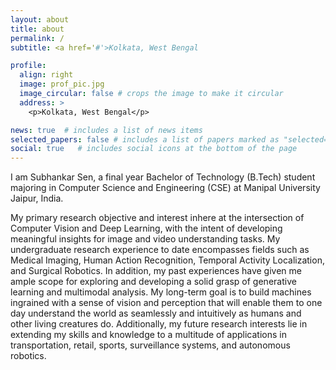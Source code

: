 ```yaml
---
layout: about
title: about
permalink: /
subtitle: <a href='#'>Kolkata, West Bengal

profile:
  align: right
  image: prof_pic.jpg
  image_circular: false # crops the image to make it circular
  address: >
    <p>Kolkata, West Bengal</p>

news: true  # includes a list of news items
selected_papers: false # includes a list of papers marked as "selected={true}"
social: true   # includes social icons at the bottom of the page
---
```

I am Subhankar Sen, a final year Bachelor of Technology (B.Tech) student majoring in Computer Science and Engineering (CSE) at Manipal University Jaipur, India. 

My primary research objective and interest inhere at the intersection of Computer Vision and Deep Learning, with the intent of developing meaningful insights for image and video understanding tasks. My undergraduate research experience to date encompasses fields such as Medical Imaging, Human Action Recognition, Temporal Activity Localization, and Surgical Robotics. In addition, my past experiences have given me ample scope for exploring and developing a solid grasp of generative learning and multimodal analysis. My long-term goal is to build machines ingrained with a sense of vision and perception that will enable them to one day understand the world as seamlessly and intuitively as humans and other living creatures do. Additionally, my future research interests lie in extending my skills and knowledge to a multitude of applications in transportation, retail, sports, surveillance systems, and autonomous robotics.
